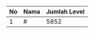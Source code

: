 | No | Nama            | Jumlah Level |
|----|-----------------|--------------|
| 1  | #    |    5852        |
